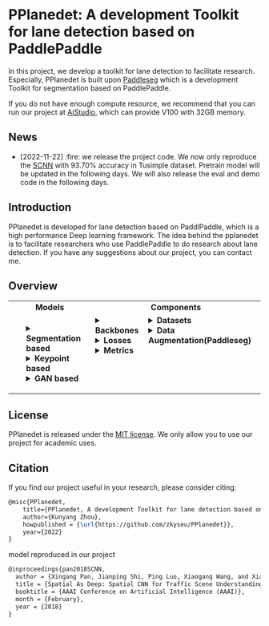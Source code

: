 # PPlanedet: A development Toolkit for lane detection based on PaddlePaddle

In this project, we develop a toolkit for lane detection to facilitate research. Especially, PPlanedet is built upon [Paddleseg](https://github.com/PaddlePaddle/PaddleSeg) which is a development Toolkit for segmentation based on PaddlePaddle.

If you do not have enough compute resource, we recommend that you can run our project at [AiStudio](https://aistudio.baidu.com/aistudio/index?ad-from=m-title), which can provide V100 with 32GB memory.

## News 
<ul class="nobull">
  <li>[2022-11-22] :fire: we release the project code. We now only reproduce the <a href="https://arxiv.org/pdf/1712.06080.pdf">SCNN</a> with 93.70% accuracy in Tusimple dataset. Pretrain model will be updated in the following days. We will also release the eval and demo code in the following days.

</ul>

## Introduction
PPlanedet is developed for lane detection based on PaddlPaddle, which is a high performance Deep learning framework. The idea behind the pplanedet is to facilitate researchers who use PaddlePaddle to do research about lane detection. If you have any suggestions about our project, you can contact me.

## Overview

<table align="center">
  <tbody>
    <tr align="center" valign="bottom">
      <td>
        <b>Models</b>
      </td>
      <td colspan="2">
        <b>Components</b>
      </td>
    </tr>
    <tr valign="top">
      <td>
        <ul>
        <details><summary><b>Segmentation based</b></summary>
          <ul>
 <li><a href="./configs/pp_liteseg">PP-LiteSeg</a> </li>
            <li><a href="./configs/deeplabv3p">DeepLabV3P</a> </li>
            <li><a href="./configs/ocrnet">OCRNet</a> </li>
            <li><a href="./configs/mobileseg">MobileSeg</a> </li>
            <li><a href="./configs/ann">ANN</a></li>
            <li><a href="./configs/attention_unet">Att U-Net</a></li>
            <li><a href="./configs/bisenetv1">BiSeNetV1</a></li>
            <li><a href="./configs/bisenet">BiSeNetV2</a></li>
            <li><a href="./configs/ccnet">CCNet</a></li>
            <li><a href="./configs/danet">DANet</a></li>
            <li><a href="./configs/ddrnet">DDRNet</a></li>
            <li><a href="./configs/decoupled_segnet">DecoupledSeg</a></li>
            <li><a href="./configs/deeplabv3">DeepLabV3</a></li>
            <li><a href="./configs/dmnet">DMNet</a></li>
            <li><a href="./configs/dnlnet">DNLNet</a></li>
            <li><a href="./configs/emanet">EMANet</a></li>
            <li><a href="./configs/encnet">ENCNet</a></li>
            <li><a href="./configs/enet">ENet</a></li>
            <li><a href="./configs/espnetv1">ESPNetV1</a></li>
            <li><a href="./configs/espnet">ESPNetV2</a></li>
            <li><a href="./configs/fastfcn">FastFCN</a></li>
            <li><a href="./configs/fastscnn">Fast-SCNN</a></li>
            <li><a href="./configs/gcnet">GCNet</a></li>
            <li><a href="./configs/ginet">GINet</a></li>
            <li><a href="./configs/glore">GloRe</a></li>
            <li><a href="./configs/gscnn">GSCNN</a></li>
            <li><a href="./configs/hardnet">HarDNet</a></li>
            <li><a href="./configs/fcn">HRNet-FCN</a></li>
            <li><a href="./configs/hrnet_w48_contrast">HRNet-Contrast</a></li>
            <li><a href="./configs/isanet">ISANet</a></li>
            <li><a href="./configs/pfpn">PFPNNet</a></li>
            <li><a href="./configs/pointrend">PointRend</a></li>
            <li><a href="./configs/portraitnet">PotraitNet</a></li>
            <li><a href="./configs/pp_humanseg_lite">PP-HumanSeg-Lite</a></li>
            <li><a href="./configs/pspnet">PSPNet</a></li>
            <li><a href="./configs/pssl">PSSL</a></li>
            <li><a href="./configs/segformer">SegFormer</a></li>
            <li><a href="./configs/segmenter">SegMenter</a></li>
            <li><a href="./configs/segmne">SegNet</a></li>
            <li><a href="./configs/setr">SETR</a></li>
            <li><a href="./configs/sfnet">SFNet</a></li>
            <li><a href="./configs/stdcseg">STDCSeg</a></li>
            <li><a href="./configs/u2net">U<sup>2</sup>Net</a></li>
            <li><a href="./configs/unet">UNet</a></li>
            <li><a href="./configs/unet_plusplus">UNet++</a></li>
            <li><a href="./configs/unet_3plus">UNet3+</a></li>
            <li><a href="./configs/upernet">UperNet</a></li>
          </ul>
        </details>
        <details><summary><b>Keypoint based</b></summary>
          <ul>
            <li><a href="./EISeg">EISeg</a></li>
            <li>RITM</li>
            <li>EdgeFlow</li>
          </ul>
        </details>
        <details><summary><b>GAN based</b></summary>
          <ul>
            <li><a href="./contrib/PanopticDeepLab/README_CN.md">Panoptic-DeepLab</a></li>
          </ul>
        </details>
      </td>
      <td>
        <details><summary><b>Backbones</b></summary>
          <ul>
            <li><a href="https://github.com/PaddlePaddle/PaddleSeg/tree/release/2.6/paddleseg/models/backbones/hrnet.py">HRNet</a></li>
            <li><a href="https://github.com/PaddlePaddle/PaddleSeg/tree/release/2.6/paddleseg/models/backbones/resnet_cd.py">ResNet</a></li>
            <li><a href="https://github.com/PaddlePaddle/PaddleSeg/tree/release/2.6/paddleseg/models/backbones/stdcnet.py">STDCNet</a></li>
            <li><a href="https://github.com/PaddlePaddle/PaddleSeg/tree/release/2.6/paddleseg/models/backbones/mobilenetv2.py">MobileNetV2</a></li>
            <li><a href="https://github.com/PaddlePaddle/PaddleSeg/tree/release/2.6/paddleseg/models/backbones/mobilenetv3.py">MobileNetV3</a></li>
            <li><a href="https://github.com/PaddlePaddle/PaddleSeg/tree/release/2.6/paddleseg/models/backbones/shufflenetv2.py">ShuffleNetV2</a></li>
            <li><a href="https://github.com/PaddlePaddle/PaddleSeg/tree/release/2.6/paddleseg/models/backbones/ghostnet.py">GhostNet</a></li>
            <li><a href="https://github.com/PaddlePaddle/PaddleSeg/tree/release/2.6/paddleseg/models/backbones/lite_hrnet.py">LiteHRNet</a></li>
            <li><a href="https://github.com/PaddlePaddle/PaddleSeg/tree/release/2.6/paddleseg/models/backbones/xception_deeplab.py">XCeption</a></li>
            <li><a href="https://github.com/PaddlePaddle/PaddleSeg/tree/release/2.6/paddleseg/models/backbones/vision_transformer.py">VIT</a></li>
            <li><a href="https://github.com/PaddlePaddle/PaddleSeg/tree/release/2.6/paddleseg/models/backbones/mix_transformer.py">MixVIT</a></li>
            <li><a href="https://github.com/PaddlePaddle/PaddleSeg/tree/release/2.6/paddleseg/models/backbones/swin_transformer.py">Swin Transformer</a></li>
          </ul>
        </details>
        <details><summary><b>Losses</b></summary>
          <ul>
            <li><a href="https://github.com/PaddlePaddle/PaddleSeg/tree/release/2.6/paddleseg/models/losses/binary_cross_entropy_loss.py">Binary CE Loss</a></li>
            <li><a href="https://github.com/PaddlePaddle/PaddleSeg/tree/release/2.6/paddleseg/models/losses/bootstrapped_cross_entropy_loss.py">Bootstrapped CE Loss</a></li>
            <li><a href="https://github.com/PaddlePaddle/PaddleSeg/tree/release/2.6/paddleseg/models/losses/cross_entropy_loss.py">Cross Entropy Loss</a></li>
            <li><a href="https://github.com/PaddlePaddle/PaddleSeg/tree/release/2.6/paddleseg/models/losses/dice_loss.py">Dice Loss</a></li>
            <li><a href="https://github.com/PaddlePaddle/PaddleSeg/tree/release/2.6/paddleseg/models/losses/focal_loss.py">Focal Loss</a></li>
            <li><a href="https://github.com/PaddlePaddle/PaddleSeg/tree/release/2.6/paddleseg/models/losses/binary_cross_entropy_loss.py">MultiClassFocal Loss</a></li>
            <li><a href="https://github.com/PaddlePaddle/PaddleSeg/tree/release/2.6/paddleseg/models/losses/kl_loss.py">KL Loss</a></li>
            <li><a href="https://github.com/PaddlePaddle/PaddleSeg/tree/release/2.6/paddleseg/models/losses/l1_loss.py">L1 Loss</a></li>
            <li><a href="https://github.com/PaddlePaddle/PaddleSeg/tree/release/2.6/paddleseg/models/losses/mean_square_error_loss.py">MSE Loss</a></li>
            <li><a href="https://github.com/PaddlePaddle/PaddleSeg/tree/release/2.6/paddleseg/models/losses/pixel_contrast_cross_entropy_loss.py">Pixel Contrast CE Loss</a></li>
          </ul>
        </details>
        <details><summary><b>Metrics</b></summary>
          <ul>
            <li>Accuracy</li>
            <li>FP</li>
            <li>FN</li>
          </ul>  
        </details>
      </td>
      <td>
        <details><summary><b>Datasets</b></summary>
          <ul>
            <li><a href="./datasets/tu_simple.py">Tusimple</a></li>  
            <li><a href="./datasets/culane.py">CULane</a></li>
          </ul>
        </details>
        <details><summary><b>Data Augmentation(Paddleseg)</b></summary>
          <ul>
            <li>Flipping</li>  
            <li>Resize</li>  
            <li>ResizeByLong</li>
            <li>ResizeByShort</li>
            <li>LimitLong</li>  
            <li>ResizeRangeScaling</li>  
            <li>ResizeStepScaling</li>
            <li>Normalize</li>
            <li>Padding</li>
            <li>PaddingByAspectRatio</li>
            <li>RandomPaddingCrop</li>  
            <li>RandomCenterCrop</li>
            <li>ScalePadding</li>
            <li>RandomNoise</li>  
            <li>RandomBlur</li>  
            <li>RandomRotation</li>  
            <li>RandomScaleAspect</li>  
            <li>RandomDistort</li>  
            <li>RandomAffine</li>  
          </ul>
        </details>
      </td>
    </tr>
</td>
    </tr>
  </tbody>
</table>

## License

PPlanedet is released under the [MIT license](LICENSE). We only allow you to use our project for academic uses.

## Citation
If you find our project useful in your research, please consider citing:
    
```latex
@misc{PPlanedet,
    title={PPlanedet, A development Toolkit for lane detection based on PaddlePaddle},
    author={Kunyang Zhou},
    howpublished = {\url{https://github.com/zkyseu/PPlanedet}},
    year={2022}
}
```
    
model reproduced in our project
```latex
@inproceedings{pan2018SCNN,  
  author = {Xingang Pan, Jianping Shi, Ping Luo, Xiaogang Wang, and Xiaoou Tang},  
  title = {Spatial As Deep: Spatial CNN for Traffic Scene Understanding},  
  booktitle = {AAAI Conference on Artificial Intelligence (AAAI)},  
  month = {February},  
  year = {2018}  
}
```
